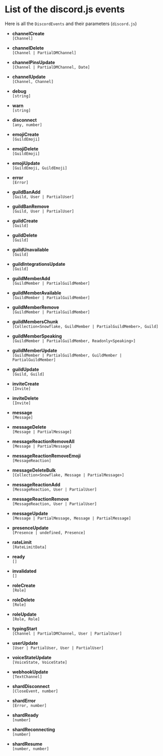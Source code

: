 # List of the discord.js events

Here is all the `DiscordEvents` and their parameters (`discord.js`)

- **channelCreate**  
  `[Channel]`
- **channelDelete**  
  `[Channel | PartialDMChannel]`

- **channelPinsUpdate**  
  `[Channel | PartialDMChannel, Date]`

- **channelUpdate**  
  `[Channel, Channel]`

- **debug**  
  `[string]`
- **warn**  
  `[string]`
- **disconnect**  
  `[any, number]`

- **emojiCreate**  
  `[GuildEmoji]`

- **emojiDelete**  
  `[GuildEmoji]`

- **emojiUpdate**  
  `[GuildEmoji, GuildEmoji]`

- **error**  
  `[Error]`

- **guildBanAdd**  
  `[Guild, User | PartialUser]`

- **guildBanRemove**  
  `[Guild, User | PartialUser]`

- **guildCreate**  
  `[Guild]`

- **guildDelete**  
  `[Guild]`

- **guildUnavailable**  
  `[Guild]`

- **guildIntegrationsUpdate**  
  `[Guild]`

- **guildMemberAdd**  
  `[GuildMember | PartialGuildMember]`

- **guildMemberAvailable**  
  `[GuildMember | PartialGuildMember]`

- **guildMemberRemove**  
  `[GuildMember | PartialGuildMember]`

- **guildMembersChunk**  
  `[Collection<Snowflake, GuildMember | PartialGuildMember>, Guild]`

- **guildMemberSpeaking**  
  `[GuildMember | PartialGuildMember, Readonly<Speaking>]`

- **guildMemberUpdate**  
  `[GuildMember | PartialGuildMember, GuildMember | PartialGuildMember]`

- **guildUpdate**  
  `[Guild, Guild]`

- **inviteCreate**  
  `[Invite]`

- **inviteDelete**  
  `[Invite]`

- **message**  
  `[Message]`

- **messageDelete**  
  `[Message | PartialMessage]`

- **messageReactionRemoveAll**  
  `[Message | PartialMessage]`

- **messageReactionRemoveEmoji**  
  `[MessageReaction]`

- **messageDeleteBulk**  
  `[Collection<Snowflake, Message | PartialMessage>]`

- **messageReactionAdd**  
  `[MessageReaction, User | PartialUser]`

- **messageReactionRemove**  
  `[MessageReaction, User | PartialUser]`

- **messageUpdate**  
  `[Message | PartialMessage, Message | PartialMessage]`

- **presenceUpdate**  
  `[Presence | undefined, Presence]`

- **rateLimit**  
  `[RateLimitData]`

- **ready**  
  `[]`

- **invalidated**  
  `[]`

- **roleCreate**  
  `[Role]`

- **roleDelete**  
  `[Role]`

- **roleUpdate**  
  `[Role, Role]`

- **typingStart**  
  `[Channel | PartialDMChannel, User | PartialUser]`

- **userUpdate**  
  `[User | PartialUser, User | PartialUser]`

- **voiceStateUpdate**  
  `[VoiceState, VoiceState]`

- **webhookUpdate**  
  `[TextChannel]`

- **shardDisconnect**  
  `[CloseEvent, number]`

- **shardError**  
  `[Error, number]`

- **shardReady**  
  `[number]`

- **shardReconnecting**  
  `[number]`

- **shardResume**  
  `[number, number]`
